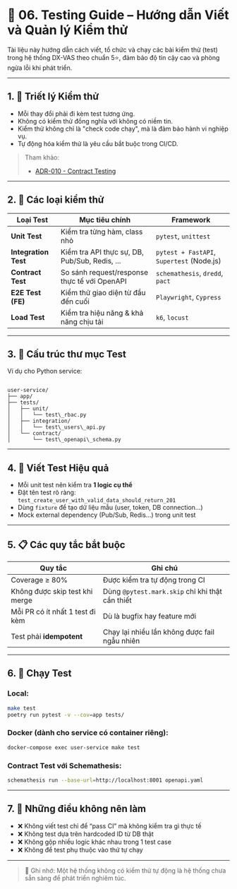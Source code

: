 # 🧪 06. Testing Guide – Hướng dẫn Viết và Quản lý Kiểm thử

Tài liệu này hướng dẫn cách viết, tổ chức và chạy các bài kiểm thử (test) trong hệ thống DX-VAS theo chuẩn 5⭐, đảm bảo độ tin cậy cao và phòng ngừa lỗi khi phát triển.

---

## 1. 🧠 Triết lý Kiểm thử

- Mỗi thay đổi phải đi kèm test tương ứng.
- Không có kiểm thử đồng nghĩa với không có niềm tin.
- Kiểm thử không chỉ là "check code chạy", mà là đảm bảo hành vi nghiệp vụ.
- Tự động hóa kiểm thử là yêu cầu bắt buộc trong CI/CD.

> Tham khảo:
> - [ADR-010 - Contract Testing](../ADR/adr-010-contract-testing.md)

---

## 2. 🧪 Các loại kiểm thử

| Loại Test          | Mục tiêu chính                                      | Framework              |
|--------------------|-----------------------------------------------------|------------------------|
| **Unit Test**       | Kiểm tra từng hàm, class nhỏ                        | `pytest`, `unittest`  |
| **Integration Test**| Kiểm tra API thực sự, DB, Pub/Sub, Redis, ...      | `pytest + FastAPI`, `Supertest` (Node.js) |
| **Contract Test**   | So sánh request/response thực tế với OpenAPI       | `schemathesis`, `dredd`, `pact` |
| **E2E Test (FE)**   | Kiểm thử giao diện từ đầu đến cuối                 | `Playwright`, `Cypress` |
| **Load Test**       | Kiểm tra hiệu năng & khả năng chịu tải             | `k6`, `locust`         |

---

## 3. 🧱 Cấu trúc thư mục Test

Ví dụ cho Python service:

```

user-service/
├── app/
├── tests/
│   ├── unit/
│   │   └── test\_rbac.py
│   ├── integration/
│   │   └── test\_users\_api.py
│   └── contract/
│       └── test\_openapi\_schema.py

```

---

## 4. 🧪 Viết Test Hiệu quả

- Mỗi unit test nên kiểm tra **1 logic cụ thể**
- Đặt tên test rõ ràng: `test_create_user_with_valid_data_should_return_201`
- Dùng `fixture` để tạo dữ liệu mẫu (user, token, DB connection…)
- Mock external dependency (Pub/Sub, Redis…) trong unit test

---

## 5. 📋 Các quy tắc bắt buộc

| Quy tắc                                | Ghi chú                                 |
|----------------------------------------|------------------------------------------|
| Coverage ≥ 80%                         | Được kiểm tra tự động trong CI           |
| Không được skip test khi merge         | Dùng `@pytest.mark.skip` chỉ khi thật cần thiết |
| Mỗi PR có ít nhất 1 test đi kèm        | Dù là bugfix hay feature mới             |
| Test phải **idempotent**               | Chạy lại nhiều lần không được fail ngẫu nhiên |

---

## 6. 🚀 Chạy Test

### Local:
```bash
make test
poetry run pytest -v --cov=app tests/
```

### Docker (dành cho service có container riêng):

```bash
docker-compose exec user-service make test
```

### Contract Test với Schemathesis:

```bash
schemathesis run --base-url=http://localhost:8001 openapi.yaml
```

---

## 7. 🛑 Những điều không nên làm

* ❌ Không viết test chỉ để “pass CI” mà không kiểm tra gì thực tế
* ❌ Không test dựa trên hardcoded ID từ DB thật
* ❌ Không gộp nhiều logic khác nhau trong 1 test case
* ❌ Không để test phụ thuộc vào thứ tự chạy

---

> 📌 Ghi nhớ: Một hệ thống không có kiểm thử tự động là hệ thống chưa sẵn sàng để phát triển nghiêm túc.
